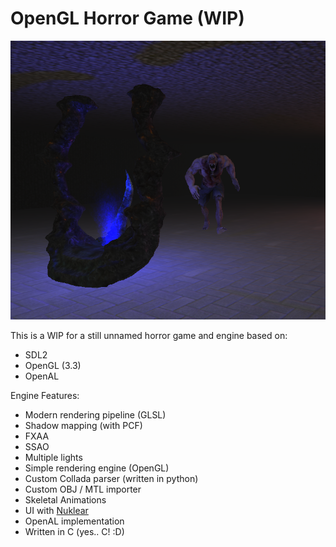# OpenGL Horror Game (WIP)

![screen](screenshots/screen_1.png)

This is a WIP for a still unnamed horror game and engine based on:
- SDL2
- OpenGL (3.3)
- OpenAL

Engine Features:
- Modern rendering pipeline (GLSL)
- Shadow mapping (with PCF)
- FXAA
- SSAO
- Multiple lights
- Simple rendering engine (OpenGL)
- Custom Collada parser (written in python)
- Custom OBJ / MTL importer
- Skeletal Animations
- UI with [Nuklear](https://github.com/vurtun/nuklear)
- OpenAL implementation
- Written in C (yes.. C! :D)
